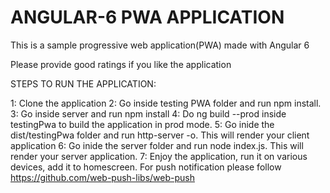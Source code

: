 # ANGULAR-6 PWA APPLICATION
This is a sample progressive web application(PWA) made with Angular 6

Please provide good ratings if you like the application

STEPS TO RUN THE APPLICATION:

1: Clone the application
2: Go inside testing PWA folder and run npm install.
3: Go inside server and run npm install
4: Do ng build --prod inside testingPwa to build the application in prod mode.
5: Go inide the dist/testingPwa folder and run http-server -o. This will render your client application
6: Go inide the server folder and run node index.js. This will render your server application.
7: Enjoy the application, run it on various devices, add it to homescreen. For push notification please follow https://github.com/web-push-libs/web-push
